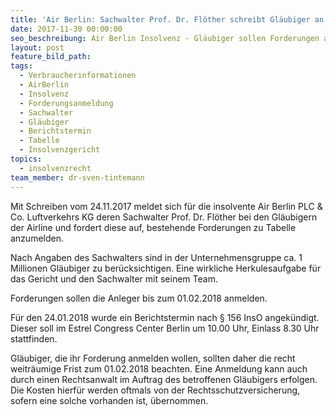 ```yaml
---
title: 'Air Berlin: Sachwalter Prof. Dr. Flöther schreibt Gläubiger an'
date: 2017-11-30 00:00:00
seo_beschreibung: Air Berlin Insolvenz - Gläubiger sollen Forderungen anmelden
layout: post
feature_bild_path:
tags:
  - Verbraucherinformationen
  - AirBerlin
  - Insolvenz
  - Forderungsanmeldung
  - Sachwalter
  - Gläubiger
  - Berichtstermin
  - Tabelle
  - Insolvenzgericht
topics:
  - insolvenzrecht
team_member: dr-sven-tintemann
---
```



Mit Schreiben vom 24.11.2017 meldet sich f&uuml;r die insolvente Air Berlin PLC & Co. Luftverkehrs KG deren Sachwalter Prof. Dr. Fl&ouml;ther bei den Gl&auml;ubigern der Airline und fordert diese auf, bestehende Forderungen zu Tabelle anzumelden.

Nach Angaben des Sachwalters sind in der Unternehmensgruppe ca. 1 Millionen Gl&auml;ubiger zu ber&uuml;cksichtigen. Eine wirkliche Herkulesaufgabe f&uuml;r das Gericht und den Sachwalter mit seinem Team.

Forderungen sollen die Anleger bis zum 01.02.2018 anmelden.

F&uuml;r den 24.01.2018 wurde ein Berichtstermin nach &sect; 156 InsO angek&uuml;ndigt. Dieser soll im Estrel Congress Center Berlin um 10.00 Uhr, Einlass 8.30 Uhr stattfinden.

Gl&auml;ubiger, die ihr Forderung anmelden wollen, sollten daher die recht weitr&auml;umige Frist zum 01.02.2018 beachten. Eine Anmeldung kann auch durch einen Rechtsanwalt im Auftrag des betroffenen Gl&auml;ubigers erfolgen. Die Kosten hierf&uuml;r werden oftmals von der Rechtsschutzversicherung, sofern eine solche vorhanden ist, &uuml;bernommen.